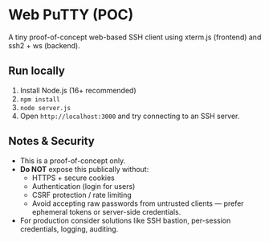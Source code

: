 # Web PuTTY (POC)

A tiny proof-of-concept web-based SSH client using xterm.js (frontend) and ssh2 + ws (backend).

## Run locally

1. Install Node.js (16+ recommended)
2. `npm install`
3. `node server.js`
4. Open `http://localhost:3000` and try connecting to an SSH server.

## Notes & Security

- This is a proof-of-concept only.
- **Do NOT** expose this publically without:
  - HTTPS + secure cookies
  - Authentication (login for users)
  - CSRF protection / rate limiting
  - Avoid accepting raw passwords from untrusted clients — prefer ephemeral tokens or server-side credentials.
- For production consider solutions like SSH bastion, per-session credentials, logging, auditing.

